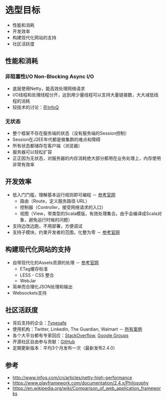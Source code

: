 选型目标
=======
* 性能和消耗
* 开发效率
* 构建现代化网站的支持
* 社区活跃度

## 性能和消耗
### 非阻塞性I/O Non-Blocking Async I/O
* 底层使用Netty，能高效处理网络请求
* I/O线程和处理线程分开，达到用少量线程可以支持大量链接数，大大减低线程的消耗
* 较技术的讨论：[在InfoQ](http://www.infoq.com/cn/articles/netty-high-performance)

### 无状态
* 整个框架不存在服务端的状态（没有服务端的Session控制）
* Session在J2EE年代都是做集群的难点和障碍
* 所有状态都储存在客户端（浏览器）
* 服务器可以轻松扩容
* 正正因为无状态，对服务器的内存消耗绝大部分都用在业务处理上，内存使用非常有效率

## 开发效率
* 低入门门槛，理解基本运行规则即可编程 － [参考官网](https://www.playframework.com/documentation/2.3.x/JavaActions)
    * 路由（Route，定义服务路径 URL）
    * 控制器（Controller，接受网络请求的入口）
    * 视图（View，带类型的Scala模版，有效处理集合。由于会编译成Scala对象，避免运行时候的问题）
* 支持边改边跑，不用部署，方便调试
* 支持子模块，约束开发者的范围，化整为零 － [参考官网](https://www.playframework.com/documentation/2.3.x/SBTSubProjects)

## 构建现代化网站的支持
* 自带现代化的Assets资源的处理 － [参考官网](https://www.playframework.com/documentation/2.3.x/Assets)
    * ETag缓存标准
    * LESS - CSS 整合
    * WebJar
* 简单而合理化JSON处理和输出
* Websockets支持

## 社区活跃度
* 背后支持的企业：[Typesafe](https://www.typesafe.com)
* 使用机构：Twitter, LinkedIn, The Guardian, Walmart － [所有案例](https://www.typesafe.com/resources/case-studies-and-stories)
* 各个大平台都有专家回应：[StackOverflow](https://stackoverflow.com/questions/tagged/playframework), [Google Groups](https://groups.google.com/forum/#!aboutgroup/play-framework)
* 开源社区自由参与贡献：[GitHub](https://github.com/playframework/playframework)
* 定期更新版本：平均3个月发布一次（最新发布2.4.0）

## 参考
* http://www.infoq.com/cn/articles/netty-high-performance
* https://www.playframework.com/documentation/2.4.x/Philosophy
* https://en.wikipedia.org/wiki/Comparison_of_web_application_frameworks
